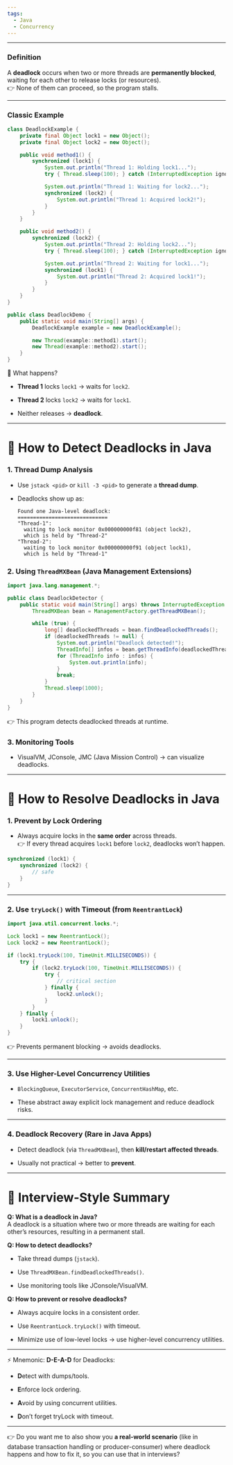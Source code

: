 ```yaml
---
tags:
  - Java
  - Concurrency
---
```

---

### **Definition**

A **deadlock** occurs when two or more threads are **permanently blocked**, waiting for each other to release locks (or resources).  
👉 None of them can proceed, so the program stalls.

---

### **Classic Example**

```java
class DeadlockExample {
    private final Object lock1 = new Object();
    private final Object lock2 = new Object();

    public void method1() {
        synchronized (lock1) {
            System.out.println("Thread 1: Holding lock1...");
            try { Thread.sleep(100); } catch (InterruptedException ignored) {}

            System.out.println("Thread 1: Waiting for lock2...");
            synchronized (lock2) {
                System.out.println("Thread 1: Acquired lock2!");
            }
        }
    }

    public void method2() {
        synchronized (lock2) {
            System.out.println("Thread 2: Holding lock2...");
            try { Thread.sleep(100); } catch (InterruptedException ignored) {}

            System.out.println("Thread 2: Waiting for lock1...");
            synchronized (lock1) {
                System.out.println("Thread 2: Acquired lock1!");
            }
        }
    }
}

public class DeadlockDemo {
    public static void main(String[] args) {
        DeadlockExample example = new DeadlockExample();

        new Thread(example::method1).start();
        new Thread(example::method2).start();
    }
}
```

🔎 What happens?

- **Thread 1** locks `lock1` → waits for `lock2`.
    
- **Thread 2** locks `lock2` → waits for `lock1`.
    
- Neither releases → **deadlock**.
    

---

# 📌 How to Detect Deadlocks in Java

### 1. **Thread Dump Analysis**

- Use `jstack <pid>` or `kill -3 <pid>` to generate a **thread dump**.
    
- Deadlocks show up as:
    
    ```
    Found one Java-level deadlock:
    =============================
    "Thread-1":
      waiting to lock monitor 0x000000000f81 (object lock2),
      which is held by "Thread-2"
    "Thread-2":
      waiting to lock monitor 0x000000000f91 (object lock1),
      which is held by "Thread-1"
    ```
    

### 2. **Using `ThreadMXBean` (Java Management Extensions)**

```java
import java.lang.management.*;

public class DeadlockDetector {
    public static void main(String[] args) throws InterruptedException {
        ThreadMXBean bean = ManagementFactory.getThreadMXBean();

        while (true) {
            long[] deadlockedThreads = bean.findDeadlockedThreads();
            if (deadlockedThreads != null) {
                System.out.println("Deadlock detected!");
                ThreadInfo[] infos = bean.getThreadInfo(deadlockedThreads);
                for (ThreadInfo info : infos) {
                    System.out.println(info);
                }
                break;
            }
            Thread.sleep(1000);
        }
    }
}
```

👉 This program detects deadlocked threads at runtime.

### 3. **Monitoring Tools**

- VisualVM, JConsole, JMC (Java Mission Control) → can visualize deadlocks.
    

---

# 📌 How to Resolve Deadlocks in Java

### 1. **Prevent by Lock Ordering**

- Always acquire locks in the **same order** across threads.  
    👉 If every thread acquires `lock1` before `lock2`, deadlocks won’t happen.
    

```java
synchronized (lock1) {
    synchronized (lock2) {
        // safe
    }
}
```

---

### 2. **Use `tryLock()` with Timeout (from `ReentrantLock`)**

```java
import java.util.concurrent.locks.*;

Lock lock1 = new ReentrantLock();
Lock lock2 = new ReentrantLock();

if (lock1.tryLock(100, TimeUnit.MILLISECONDS)) {
    try {
        if (lock2.tryLock(100, TimeUnit.MILLISECONDS)) {
            try {
                // critical section
            } finally {
                lock2.unlock();
            }
        }
    } finally {
        lock1.unlock();
    }
}
```

👉 Prevents permanent blocking → avoids deadlocks.

---

### 3. **Use Higher-Level Concurrency Utilities**

- `BlockingQueue`, `ExecutorService`, `ConcurrentHashMap`, etc.
    
- These abstract away explicit lock management and reduce deadlock risks.
    

---

### 4. **Deadlock Recovery (Rare in Java Apps)**

- Detect deadlock (via `ThreadMXBean`), then **kill/restart affected threads**.
    
- Usually not practical → better to **prevent**.
    

---

# 📌 Interview-Style Summary

**Q: What is a deadlock in Java?**  
A deadlock is a situation where two or more threads are waiting for each other’s resources, resulting in a permanent stall.

**Q: How to detect deadlocks?**

- Take thread dumps (`jstack`).
    
- Use `ThreadMXBean.findDeadlockedThreads()`.
    
- Use monitoring tools like JConsole/VisualVM.
    

**Q: How to prevent or resolve deadlocks?**

- Always acquire locks in a consistent order.
    
- Use `ReentrantLock.tryLock()` with timeout.
    
- Minimize use of low-level locks → use higher-level concurrency utilities.
    

---

⚡ Mnemonic: **D-E-A-D** for Deadlocks:

- **D**etect with dumps/tools.
    
- **E**nforce lock ordering.
    
- **A**void by using concurrent utilities.
    
- **D**on’t forget tryLock with timeout.
    

---

👉 Do you want me to also show you **a real-world scenario** (like in database transaction handling or producer-consumer) where deadlock happens and how to fix it, so you can use that in interviews?